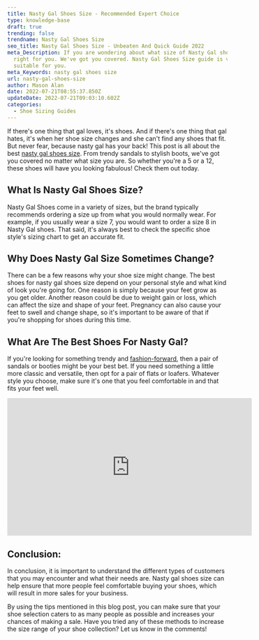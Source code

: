 ```yaml
---
title: Nasty Gal Shoes Size - Recommended Expert Choice
type: knowledge-base
draft: true
trending: false
trendname: Nasty Gal Shoes Size
seo_title: Nasty Gal Shoes Size - Unbeaten And Quick Guide 2022
meta_Description: If you are wondering about what size of Nasty Gal shoes is
  right for you. We've got you covered. Nasty Gal Shoes Size guide is very
  suitable for you.
meta_Keywords: nasty gal shoes size
url: nasty-gal-shoes-size
author: Mason Alan
date: 2022-07-21T08:55:37.850Z
updateDate: 2022-07-21T09:03:10.602Z
categories:
  - Shoe Sizing Guides
---
```

If there's one thing that gal loves, it's shoes. And if there's one thing that gal hates, it's when her shoe size changes and she can't find any shoes that fit. But never fear, because nasty gal has your back! This post is all about the best <a href="https://shoesspy.com/nasty-gal-shoes-size/" target="_blank" rel="noopener">nasty gal shoes size</a>. From trendy sandals to stylish boots, we've got you covered no matter what size you are. So whether you're a 5 or a 12, these shoes will have you looking fabulous! Check them out today.

## **What Is Nasty Gal Shoes Size?**

Nasty Gal Shoes come in a variety of sizes, but the brand typically recommends ordering a size up from what you would normally wear. For example, if you usually wear a size 7, you would want to order a size 8 in Nasty Gal shoes. That said, it's always best to check the specific shoe style's sizing chart to get an accurate fit.

## **Why Does Nasty Gal Size Sometimes Change?**

There can be a few reasons why your shoe size might change. The best shoes for nasty gal shoes size depend on your personal style and what kind of look you're going for. One reason is simply because your feet grow as you get older. Another reason could be due to weight gain or loss, which can affect the size and shape of your feet. Pregnancy can also cause your feet to swell and change shape, so it's important to be aware of that if you're shopping for shoes during this time.

## **What Are The Best Shoes For Nasty Gal?**

If you're looking for something trendy and <a href="https://www.dictionary.com/browse/fashion-forward" target="_blank" rel="nofollow" rel="noopener">fashion-forward</a>, then a pair of sandals or booties might be your best bet. If you need something a little more classic and versatile, then opt for a pair of flats or loafers. Whatever style you choose, make sure it's one that you feel comfortable in and that fits your feet well.

<iframe width="560" height="315" src="https://www.youtube.com/embed/joXmHMOe6fU" title="YouTube video player" frameborder="0" allow="accelerometer; autoplay; clipboard-write; encrypted-media; gyroscope; picture-in-picture" allowfullscreen></iframe>

## **Conclusion:**

In conclusion, it is important to understand the different types of customers that you may encounter and what their needs are. Nasty gal shoes size can help ensure that more people feel comfortable buying your shoes, which will result in more sales for your business. 

By using the tips mentioned in this blog post, you can make sure that your shoe selection caters to as many people as possible and increases your chances of making a sale. Have you tried any of these methods to increase the size range of your shoe collection? Let us know in the comments!